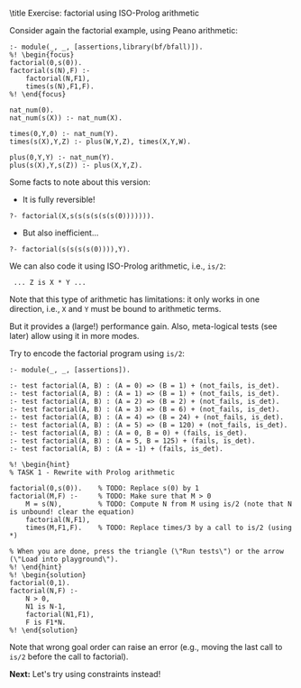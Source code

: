 \title Exercise: factorial using ISO-Prolog arithmetic 

Consider again the factorial example, using Peano arithmetic:
```ciao_runnable
:- module(_, _, [assertions,library(bf/bfall)]).
%! \begin{focus}
factorial(0,s(0)).
factorial(s(N),F) :-
    factorial(N,F1),
    times(s(N),F1,F).
%! \end{focus}

nat_num(0).
nat_num(s(X)) :- nat_num(X).

times(0,Y,0) :- nat_num(Y).
times(s(X),Y,Z) :- plus(W,Y,Z), times(X,Y,W).

plus(0,Y,Y) :- nat_num(Y).
plus(s(X),Y,s(Z)) :- plus(X,Y,Z).
```

Some facts to note about this version:
  - It is fully reversible!
```ciao_runnable
?- factorial(X,s(s(s(s(s(s(0))))))).
```
  - But also inefficient...
```ciao_runnable
?- factorial(s(s(s(s(0)))),Y).
```

We can also code it using ISO-Prolog arithmetic, i.e., `is/2`:
```ciao
 ... Z is X * Y ... 
```
Note that this type of arithmetic has limitations: it only works in
one direction, i.e., `X` and `Y` must be bound to 
arithmetic terms.

But it provides a (large!) performance gain.  Also, meta-logical tests
(see later) allow using it in more modes.

Try to encode the factorial program using `is/2`:
```ciao_runnable
:- module(_, _, [assertions]).

:- test factorial(A, B) : (A = 0) => (B = 1) + (not_fails, is_det).
:- test factorial(A, B) : (A = 1) => (B = 1) + (not_fails, is_det).
:- test factorial(A, B) : (A = 2) => (B = 2) + (not_fails, is_det).
:- test factorial(A, B) : (A = 3) => (B = 6) + (not_fails, is_det).
:- test factorial(A, B) : (A = 4) => (B = 24) + (not_fails, is_det).
:- test factorial(A, B) : (A = 5) => (B = 120) + (not_fails, is_det).
:- test factorial(A, B) : (A = 0, B = 0) + (fails, is_det).
:- test factorial(A, B) : (A = 5, B = 125) + (fails, is_det).
:- test factorial(A, B) : (A = -1) + (fails, is_det).

%! \begin{hint}
% TASK 1 - Rewrite with Prolog arithmetic 

factorial(0,s(0)).    % TODO: Replace s(0) by 1
factorial(M,F) :-     % TODO: Make sure that M > 0
    M = s(N),         % TODO: Compute N from M using is/2 (note that N is unbound! clear the equation)
    factorial(N,F1),
    times(M,F1,F).    % TODO: Replace times/3 by a call to is/2 (using *)

% When you are done, press the triangle (\"Run tests\") or the arrow (\"Load into playground\").
%! \end{hint}
%! \begin{solution}
factorial(0,1). 
factorial(N,F) :-
    N > 0,
    N1 is N-1,
    factorial(N1,F1),
    F is F1*N.
%! \end{solution}
```

Note that wrong goal order can raise an error (e.g., moving the last
call to `is/2` before the call to factorial).

**Next:** Let's try using constraints instead!

